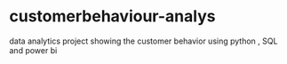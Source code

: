 # customerbehaviour-analys
data analytics project showing the customer behavior using python , SQL and power bi
